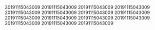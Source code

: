 20191115043009
20191115043009
20191115043009
20191115043009
20191115043009
20191115043009
20191115043009
20191115043009
20191115043009
20191115043009
20191115043009
20191115043009
20191115043009
20191115043009
20191115043009
